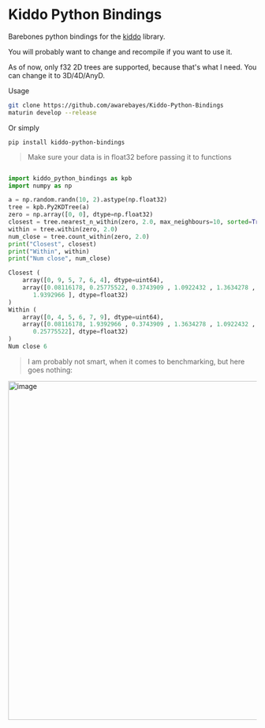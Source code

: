 # Kiddo Python Bindings

Barebones python bindings for the [kiddo](https://github.com/sdd/kiddo) library.

You will probably want to change and recompile if you want to use it.

As of now, only f32 2D trees are supported, because that's what I need. You can change it to 3D/4D/AnyD.

Usage

```sh
git clone https://github.com/awarebayes/Kiddo-Python-Bindings
maturin develop --release
```

Or simply

```
pip install kiddo-python-bindings
```

> Make sure your data is in float32 before passing it to functions

```python

import kiddo_python_bindings as kpb
import numpy as np

a = np.random.randn(10, 2).astype(np.float32)
tree = kpb.Py2KDTree(a)
zero = np.array([0, 0], dtype=np.float32)
closest = tree.nearest_n_within(zero, 2.0, max_neighbours=10, sorted=True)
within = tree.within(zero, 2.0)
num_close = tree.count_within(zero, 2.0)
print("Closest", closest)
print("Within", within)
print("Num close", num_close)
```

```python
Closest (
    array([0, 9, 5, 7, 6, 4], dtype=uint64),
    array([0.08116178, 0.25775522, 0.3743909 , 1.0922432 , 1.3634278 ,
       1.9392966 ], dtype=float32)
)
Within (
    array([0, 4, 5, 6, 7, 9], dtype=uint64),
    array([0.08116178, 1.9392966 , 0.3743909 , 1.3634278 , 1.0922432 ,
       0.25775522], dtype=float32)
)
Num close 6
```

> I am probably not smart, when it comes to benchmarking, but here goes nothing:
<img width="686" alt="image" src="https://github.com/awarebayes/Kiddo-Python-Bindings/assets/42784580/4a5fe49a-3d3a-407f-8f19-433553848073">

